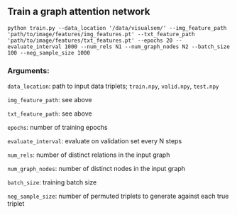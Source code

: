 ## Train a graph attention network

```
python train.py --data_location '/data/visualsem/' --img_feature_path 'path/to/image/features/img_features.pt' --txt_feature_path 'path/to/image/features/txt_features.pt' --epochs 20 --evaluate_interval 1000 --num_rels N1 --num_graph_nodes N2 --batch_size 100 --neg_sample_size 1000
```

### Arguments:

```data_location```: path to input data triplets; `train.npy`, `valid.npy`, `test.npy`

```img_feature_path```: see above

```txt_feature_path```: see above

```epochs```: number of training epochs

```evaluate_interval```: evaluate on validation set every N steps

```num_rels```: number of distinct relations in the input graph

```num_graph_nodes```: number of distinct nodes in the input graph

```batch_size```: training batch size

```neg_sample_size```: number of permuted triplets to generate against each true triplet
